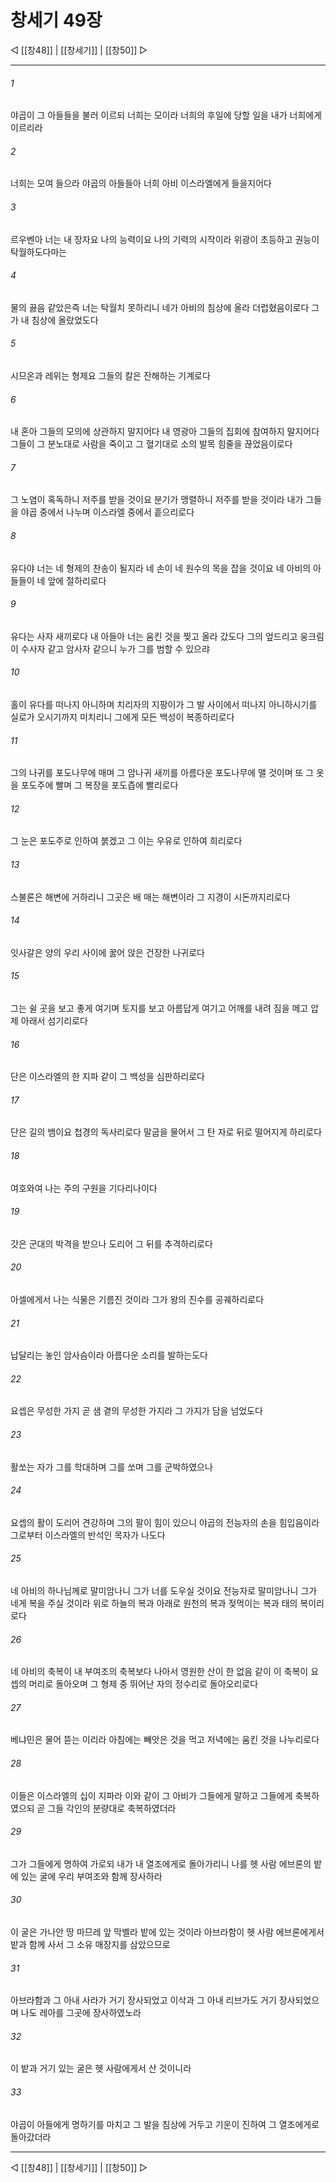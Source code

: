 # 창세기 49장

◁ [[창48]] | [[창세기]] | [[창50]] ▷
***

###### 1
야곱이 그 아들들을 불러 이르되 너희는 모이라 너희의 후일에 당할 일을 내가 너희에게 이르리라

###### 2
너희는 모여 들으라 야곱의 아들들아 너희 아비 이스라엘에게 들을지어다

###### 3
르우벤아 너는 내 장자요 나의 능력이요 나의 기력의 시작이라 위광이 초등하고 권능이 탁월하도다마는

###### 4
물의 끓음 같았은즉 너는 탁월치 못하리니 네가 아비의 침상에 올라 더럽혔음이로다 그가 내 침상에 올랐었도다

###### 5
시므온과 레위는 형제요 그들의 칼은 잔해하는 기계로다

###### 6
내 혼아 그들의 모의에 상관하지 말지어다 내 영광아 그들의 집회에 참여하지 말지어다 그들이 그 분노대로 사람을 죽이고 그 혈기대로 소의 발목 힘줄을 끊었음이로다

###### 7
그 노염이 혹독하니 저주를 받을 것이요 분기가 맹렬하니 저주를 받을 것이라 내가 그들을 야곱 중에서 나누며 이스라엘 중에서 흩으리로다

###### 8
유다야 너는 네 형제의 찬송이 될지라 네 손이 네 원수의 목을 잡을 것이요 네 아비의 아들들이 네 앞에 절하리로다

###### 9
유다는 사자 새끼로다 내 아들아 너는 움킨 것을 찢고 올라 갔도다 그의 엎드리고 웅크림이 수사자 같고 암사자 같으니 누가 그를 범할 수 있으랴

###### 10
홀이 유다를 떠나지 아니하며 치리자의 지팡이가 그 발 사이에서 떠나지 아니하시기를 실로가 오시기까지 미치리니 그에게 모든 백성이 복종하리로다

###### 11
그의 나귀를 포도나무에 매며 그 암나귀 새끼를 아름다운 포도나무에 맬 것이며 또 그 옷을 포도주에 빨며 그 복장을 포도즙에 빨리로다

###### 12
그 눈은 포도주로 인하여 붉겠고 그 이는 우유로 인하여 희리로다

###### 13
스불론은 해변에 거하리니 그곳은 배 매는 해변이라 그 지경이 시돈까지리로다

###### 14
잇사갈은 양의 우리 사이에 꿇어 앉은 건장한 나귀로다

###### 15
그는 쉴 곳을 보고 좋게 여기며 토지를 보고 아름답게 여기고 어깨를 내려 짐을 메고 압제 아래서 섬기리로다

###### 16
단은 이스라엘의 한 지파 같이 그 백성을 심판하리로다

###### 17
단은 길의 뱀이요 첩경의 독사리로다 말굽을 물어서 그 탄 자로 뒤로 떨어지게 하리로다

###### 18
여호와여 나는 주의 구원을 기다리나이다

###### 19
갓은 군대의 박격을 받으나 도리어 그 뒤를 추격하리로다

###### 20
아셀에게서 나는 식물은 기름진 것이라 그가 왕의 진수를 공궤하리로다

###### 21
납달리는 놓인 암사슴이라 아름다운 소리를 발하는도다

###### 22
요셉은 무성한 가지 곧 샘 곁의 무성한 가지라 그 가지가 담을 넘었도다

###### 23
활쏘는 자가 그를 학대하며 그를 쏘며 그를 군박하였으나

###### 24
요셉의 활이 도리어 견강하며 그의 팔이 힘이 있으니 야곱의 전능자의 손을 힘입음이라 그로부터 이스라엘의 반석인 목자가 나도다

###### 25
네 아비의 하나님께로 말미암나니 그가 너를 도우실 것이요 전능자로 말미암나니 그가 네게 복을 주실 것이라 위로 하늘의 복과 아래로 원천의 복과 젖먹이는 복과 태의 복이리로다

###### 26
네 아비의 축복이 내 부여조의 축복보다 나아서 영원한 산이 한 없음 같이 이 축복이 요셉의 머리로 돌아오며 그 형제 중 뛰어난 자의 정수리로 돌아오리로다

###### 27
베냐민은 물어 뜯는 이리라 아침에는 빼앗은 것을 먹고 저녁에는 움킨 것을 나누리로다

###### 28
이들은 이스라엘의 십이 지파라 이와 같이 그 아비가 그들에게 말하고 그들에게 축복하였으되 곧 그들 각인의 분량대로 축복하였더라

###### 29
그가 그들에게 명하여 가로되 내가 내 열조에게로 돌아가리니 나를 헷 사람 에브론의 밭에 있는 굴에 우리 부여조와 함께 장사하라

###### 30
이 굴은 가나안 땅 마므레 앞 막벨라 밭에 있는 것이라 아브라함이 헷 사람 에브론에게서 밭과 함께 사서 그 소유 매장지를 삼았으므로

###### 31
아브라함과 그 아내 사라가 거기 장사되었고 이삭과 그 아내 리브가도 거기 장사되었으며 나도 레아를 그곳에 장사하였노라

###### 32
이 밭과 거기 있는 굴은 헷 사람에게서 산 것이니라

###### 33
야곱이 아들에게 명하기를 마치고 그 발을 침상에 거두고 기운이 진하여 그 열조에게로 돌아갔더라

***
◁ [[창48]] | [[창세기]] | [[창50]] ▷